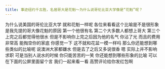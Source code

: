 ```yaml
---
title: 事迹纽约千古胜，名居哥大是花魁～为什么说哥伦比亚大学像是“花魁”呢？
---
```

为什么说美国的哥伦比亚大学
就和花魁一样呢
各位来看看这个比喻是不是很形象
是我先提的哥大像花魁的原因
第一个他很有名
第二个大多数人都想上哥大
第三个上完之后都觉得他很水
但是不影响你上完之后因为他的名气
你沾了光
而且的费用非常高
能掏空你的家底
你感觉一下
这不就和花盆一模一样吗
那么你还能想到哪些类似的比喻呢
说澳洲大家都嫌水
但是去了之后又多说很香
嗯
实际上并不影响求职
可是当别人说水的时候
你只能苦苦的一笑
你还能想到哪些形象的比喻
可以在下面的公屏里面留个言
我们一起来看一看
高赞评论给你发红包啊
